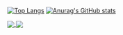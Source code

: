 [![Top Langs](https://github-readme-stats.vercel.app/api/top-langs/?username=anuraghazra&langs_count=10&theme=aura&layout=compact)](https://github.com/anuraghazra/github-readme-stats)
  [![Anurag's GitHub stats](https://github-readme-stats.vercel.app/api?username=hashsaksham&include_all_commits=true&show_icons=true&count_private=true&theme=aura)](https://github.com/anuraghazra/github-readme-stats)


<a href="https://github.com/anuraghazra/github-readme-stats">
  <img align="center" src="https://github-readme-stats.vercel.app/api/top-langs/?username=anuraghazra&langs_count=10&theme=aura&layout=compact" />
</a>
<a href="https://github.com/anuraghazra/convoychat">
  <img align="center" src="https://github-readme-stats.vercel.app/api?username=hashsaksham&include_all_commits=true&show_icons=true&count_private=true&theme=aura" />
</a>
